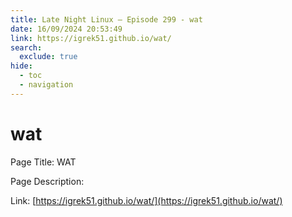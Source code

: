 ```yaml
---
title: Late Night Linux – Episode 299 - wat
date: 16/09/2024 20:53:49
link: https://igrek51.github.io/wat/
search:
  exclude: true
hide:
  - toc
  - navigation
---
```


# wat

Page Title: WAT

Page Description:  

Link: [https://igrek51.github.io/wat/](https://igrek51.github.io/wat/)